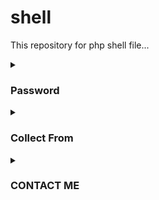 # shell
This repository for php shell file... 


<details id="missing-code-coverage">
  <summary><h3>Password</h3></summary>
Alfa- username:alfa, password: ehsan<br>WSO- password: admin<br>IndoSec- password: admin<br>IndoXploit- password: admin<br>b374k Priv8- password: admin<br>b374k- admin<br>Anonymous- password: 123<br>CytoXteam- password: CytoXteam<br>Tiny File Manager- username: admin, password: pass<br>22XC Mini- password: admin<br>22XploiterCrew- password: admin<br>Priv8 Shell- password: hacker0882<br>IPT Mini Shell- username: admin, password: pass<br>Tak Terlihat- password: admin
</details>


<details id="missing-code-coverage">
  <summary><h3>Collect From</h3></summary>
<a href="https://deface.prinsh.com">Prins</a>
</details>


<details id="missing-code-coverage">
<summary><h3>CONTACT ME</h3></summary><br>
<a href="https://www.facebook.com/its.rs.yaad"><img align="left" title="Facebook" alt="Facebook" width="30px" src="https://github.com/RS-YAAD/RS-YAAD/blob/main/pic/facebook.png" />FACEBOOK</a><br><br>
<a href="https://m.me/its.rs.yaad"><img align="left" title="Messenger" alt="Messenger" width="30px" src="https://github.com/RS-YAAD/RS-YAAD/blob/main/pic/messenger.png" />MESSENGER</a><br><br>                     
<a href="mailto: its.rs.yaad@gmail.com"><img align="left" title="Gmail" alt="Gmail" width="30px" src="https://github.com/RS-YAAD/RS-YAAD/blob/main/pic/gmail.png" />GMAIL</a><br><br>
<a href="https://github.com/RS-YAAD"><img align="left" title="Github" alt="Github" width="30px" src="https://github.com/RS-YAAD/RS-YAAD/blob/main/pic/github.png" />GITHUB</a>
</details>
